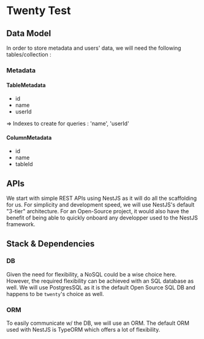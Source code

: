 # Twenty Test

## Data Model

In order to store metadata and users' data, we will need the following tables/collection :

### Metadata

#### TableMetadata

- id
- name
- userId

=> Indexes to create for queries : 'name', 'userId'

#### ColumnMetadata

- id
- name
- tableId

## APIs

We start with simple REST APIs using NestJS as it will do all the scaffolding for us.
For simplicity and development speed, we will use NestJS's default "3-tier" architecture. For an Open-Source project, it would also have the benefit of being able to quickly onboard any developper used to the NestJS framework.

## Stack & Dependencies

### DB

Given the need for flexibility, a NoSQL could be a wise choice here. However, the required flexibility can be achieved with an SQL database as well.
We will use PostgresSQL as it is the default Open Source SQL DB and happens to be `twenty`'s choice as well.

### ORM

To easily communicate w/ the DB, we will use an ORM. The default ORM used with NestJS is TypeORM which offers a lot of flexibility.
